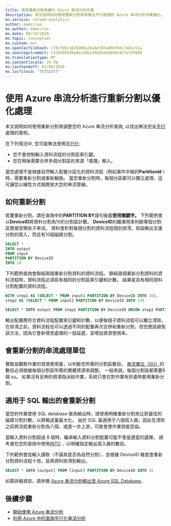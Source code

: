 ```yaml
---
title: 使用重新分割來優化 Azure 串流分析作業
description: 本文說明如何使用重新分割來將無法平行處理的 Azure 串流分析作業優化。
ms.service: stream-analytics
author: mamccrea
ms.author: mamccrea
ms.date: 09/19/2019
ms.topic: conceptual
ms.custom: mvc
ms.openlocfilehash: c70cfb6c1626908a2ba4e707a890f6dc7481c51a
ms.sourcegitcommit: c32050b936e0ac9db136b05d4d696e92fefdf068
ms.translationtype: MT
ms.contentlocale: zh-TW
ms.lasthandoff: 01/08/2020
ms.locfileid: "75732377"
---
```

# <a name="use-repartitioning-to-optimize-processing-with-azure-stream-analytics"></a>使用 Azure 串流分析進行重新分割以優化處理

本文說明如何使用重新分割來調整您的 Azure 串流分析查詢, 以找出無法完全[平行](stream-analytics-scale-jobs.md)處理的案例。

在下列情況中, 您可能無法使用[平行化](stream-analytics-parallelization.md):

* 您不會控制輸入資料流程的分割區索引鍵。
* 您在稍後需要合併多個分割區的來源「噴濺」輸入。

當您處理不是根據自然輸入配置分區化的資料流程（例如事件中樞的**PartitionId** ）時，需要重新分割或重新輪換。 當您重新分割時，每個分區都可以獨立處理，這可讓您以線性方式相應放大您的串流管線。

## <a name="how-to-repartition"></a>如何重新分割

若要重新分割，請在查詢中的**PARTITION BY**語句後面**使用關鍵字。** 下列範例會以**DeviceID**將資料分割為10的分割區計數。 **DeviceID**的雜湊用來判斷哪個分割區應接受哪些子串流。 資料會針對每個分割的資料流程個別排清，假設輸出支援分割的寫入，而且有10個磁碟分割。

```sql
SELECT * 
INTO output
FROM input
PARTITION BY DeviceID 
INTO 10
```

下列範例查詢會聯結兩個重新分割資料的資料流程。 聯結兩個重新分割資料的資料流程時，資料流程必須具有相同的分割區索引鍵和計數。 結果是具有相同資料分割配置的資料流程。

```sql
WITH step1 AS (SELECT * FROM input1 PARTITION BY DeviceID INTO 10),
step2 AS (SELECT * FROM input2 PARTITION BY DeviceID INTO 10)

SELECT * INTO output FROM step1 PARTITION BY DeviceID UNION step2 PARTITION BY DeviceID
```

輸出配置應符合資料流程配置索引鍵和計數，以便每個子資料流程可以獨立清除。 在排清之前，資料流程也可以透過不同的配置再次合併和重新分割，但您應該避免該方法，因為它會新增至處理的一般延遲，並增加資源使用率。

## <a name="streaming-units-for-repartitions"></a>會重新分割的串流處理單位

實驗並觀察作業的資源使用量，以判斷您所需的分割區數目。 [串流單位（SU）](stream-analytics-streaming-unit-consumption.md)的數目必須根據每個分割區所需的實體資源來調整。 一般來說，每個分割區都需要6個 su。 如果沒有足夠的資源指派給作業，系統只會在對作業有好處時套用重新分割。

## <a name="repartitions-for-sql-output"></a>適用于 SQL 輸出的會重新分割

當您的作業使用 SQL database 做為輸出時，請使用明確重新分割來比對最佳的磁碟分割計數，以將輸送量最大化。 由於 SQL 最適用于八個寫入器，因此在清除之前將流程重新分割為八個，或進一步上游，可能會使作業效能受益。 

當輸入資料分割超過 8 個時，繼承輸入資料分割配置可能不會是適當的選擇。 請考慮在您的查詢中使用[INTO](/stream-analytics-query/into-azure-stream-analytics#into-shard-count) ，以明確指定輸出寫入器的數目。 

下列範例會從輸入讀取（不論其是否為自然分割），並根據 DeviceID 維度會重新分割資料流程十倍，並將資料排清到輸出。 

```sql
SELECT * INTO [output] FROM [input] PARTITION BY DeviceID INTO 10
```

如需詳細資訊，請參閱 [Azure 串流分析輸出至 Azure SQL Database](stream-analytics-sql-output-perf.md)。


## <a name="next-steps"></a>後續步驟

* [開始使用 Azure 串流分析](stream-analytics-introduction.md)
* [利用 Azure 中的查詢平行化串流分析](stream-analytics-parallelization.md)
